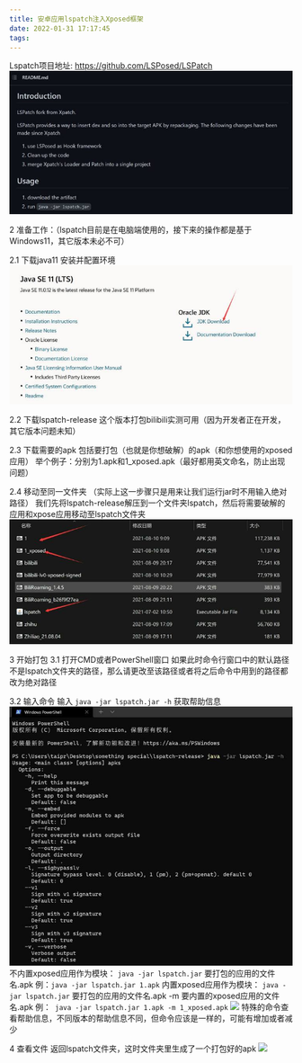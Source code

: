```yaml
---
title: 安卓应用lspatch注入Xposed框架
date: 2022-01-31 17:17:45
tags:
---
```


Lspatch项目地址:
https://github.com/LSPosed/LSPatch
![](https://raw.githubusercontent.com/Raysamatoken/hexofile/main/img/4231255_3086f105_7468_2643%401747x884.jpeg.m.jpg)

2 准备工作：（lspatch目前是在电脑端使用的，接下来的操作都是基于Windows11，其它版本未必不可）  

2.1 下载java11 安装并配置环境
![](https://raw.githubusercontent.com/Raysamatoken/hexofile/main/img/4231255_adb48855_7468_2645%401649x808.jpeg.m.jpg)

2.2 下载lspatch-release
这个版本打包bilibili实测可用（因为开发者正在开发，其它版本问题未知）  

2.3 下载需要的apk
包括要打包（也就是你想破解）的apk（和你想使用的xposed应用）
举个例子：分别为1.apk和1_xposed.apk（最好都用英文命名，防止出现问题）  


2.4 移动至同一文件夹
（实际上这一步骤只是用来让我们运行jar时不用输入绝对路径）
我们先将lspatch-release解压到一个文件夹lspatch，然后将需要破解的应用和xpose应用移动至lspatch文件夹
![](https://raw.githubusercontent.com/Raysamatoken/hexofile/main/img/4231255_05d0fb20_7468_2647%401435x631.jpeg.m.jpg)

3 开始打包
3.1 打开CMD或者PowerShell窗口
如果此时命令行窗口中的默认路径不是lspatch文件夹的路径，那么请更改至该路径或者将之后命令中用到的路径都改为绝对路径  

3.2 输入命令
输入 ```java -jar lspatch.jar -h``` 获取帮助信息
![](https://raw.githubusercontent.com/Raysamatoken/hexo/main/img/20220131172224.png)
不内置xposed应用作为模块：
```java -jar lspatch.jar``` 要打包的应用的文件名.apk
例：```java -jar lspatch.jar 1.apk```
内置xposed应用作为模块：
```java -jar lspatch.jar``` 要打包的应用的文件名.apk -m 要内置的xposed应用的文件名.apk
例：``` java -jar lspatch.jar 1.apk -m 1_xposed.apk```
![](https://raw.githubusercontent.com/Raysamatoken/hexofile/main/img/4231255_a8189a47_7468_2651%402350x1277.jpeg.m.jpg)
特殊的命令查看帮助信息，不同版本的帮助信息不同，但命令应该是一样的，可能有增加或者减少  


4 查看文件
返回lspatch文件夹，这时文件夹里生成了一个打包好的apk
![](https://raw.githubusercontent.com/Raysamatoken/hexofile/main/img/4231255_05daef73_7468_2653%401406x190.jpeg.m.jpg)
